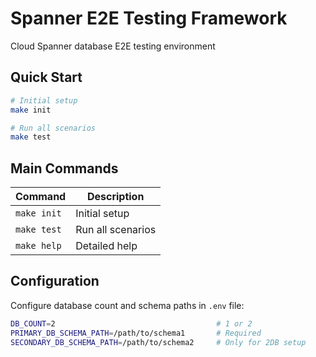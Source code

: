 # Spanner E2E Testing Framework

Cloud Spanner database E2E testing environment

## Quick Start

```bash
# Initial setup
make init

# Run all scenarios
make test

```

## Main Commands

| Command | Description |
|---------|-------------|
| `make init` | Initial setup |
| `make test` | Run all scenarios |
| `make help` | Detailed help |

## Configuration

Configure database count and schema paths in `.env` file:

```bash
DB_COUNT=2                                    # 1 or 2
PRIMARY_DB_SCHEMA_PATH=/path/to/schema1       # Required
SECONDARY_DB_SCHEMA_PATH=/path/to/schema2     # Only for 2DB setup
```